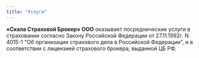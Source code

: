 ```yaml
---
title: "Услуги"
---
```


**«Скала Страховой Брокер» ООО** оказывает посреднические услуги в страховании
согласно Закону Российской Федерации от 27.11.1992г. N 4015-1 &quot;Об организации
страхового дела в Российской Федерации&quot;, и в соответствии с лицензией страхового
брокера, выданной ЦБ РФ.